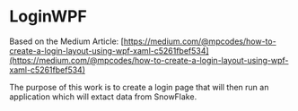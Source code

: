 # LoginWPF

Based on the Medium Article: [https://medium.com/@mpcodes/how-to-create-a-login-layout-using-wpf-xaml-c5261fbef534](https://medium.com/@mpcodes/how-to-create-a-login-layout-using-wpf-xaml-c5261fbef534)

The purpose of this work is to create a login page that will then run an application which will extact data from SnowFlake.